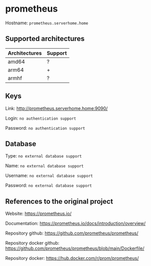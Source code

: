 # prometheus
Hostname: `prometheus.serverhome.home`

## Supported architectures
| Architectures | Support |
| :------------ | :------ |
| amd64         | ?       |
| arm64         | +       |
| armhf         | ?       |

## Keys
Link: http://prometheus.serverhome.home:9090/

Login: `no authentication support`

Password: `no authentication support`

## Database
Type: `no external database support`

Name: `no external database support`

Username: `no external database support`

Password: `no external database support`

## References to the original project
Website: https://prometheus.io/

Documentation: https://prometheus.io/docs/introduction/overview/

Repository github: https://github.com/prometheus/prometheus/

Repository docker github: https://github.com/prometheus/prometheus/blob/main/Dockerfile/

Repository docker: https://hub.docker.com/r/prom/prometheus/